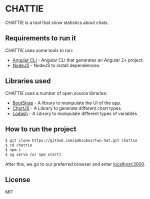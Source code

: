# CHATTIE
CHATTIE is a tool that show statistics about chats.
## Requirements to run it
CHATTIE uses some tools to run:
* [Angular CLI](https://cli.angular.io/) - Angular CLI that generates an Angular 2+ project.
* [NodeJS](https://nodejs.org/es/) - NodeJS to install dependencies.
## Libraries used
CHATTIE uses a number of open source libraries:
* [BootStrap](https://getbootstrap.com/) - A library to manipulate the UI of the app.
* [ChartJS](https://www.chartjs.org/) - A Library to generate different chart types.
* [Lodash](https://www.lodash.com/) - A Library to manipulate different types of variables.
## How to run the project
```sh
$ git clone https://github.com/pabcubus/two-hat.git chattie
$ cd chattie
$ npm i
$ ng serve (or npm start)
```
After this, we go to our preferred browser and enter [localhost:3000](http://localhost:3000/).

License
----

MIT
